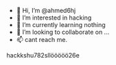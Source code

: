 - 👋 Hi, I’m @ahmed6hj
- 👀 I’m interested in hacking
- 🌱 I’m currently learning nothing 
- 💞️ I’m looking to collaborate on ...
- 📫 cant reach me.

<!---
ahmed6hj/ahmed6hj is a ✨ special ✨ repository because its `README.md` (this file) appears on your GitHub profile.
You can click the Preview link to take a look at your changes.
--->hackkshu782sllööööö26e

